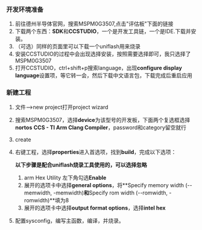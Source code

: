 ### 开发环境准备

1. 前往德州半导体官网，搜索MSPM0G3507,点击"评估板"下面的链接
2. 下载两个东西：**SDK**和**CCSTUDIO**，一个是开发工具链，一个是IDE.下载并安装。
3. （可选）同样的页面里可以下载一个uniflash用来烧录
4. 安装CCSTUDIO的过程中会出现选择安装，按照需要选择即可，我只选择了MSPM0G3507
5. 打开CCSTUDIO，ctrl+shift+p搜索language，出现**configure display language**设置项，等它转一会，然后下载中文语言包，下载完成后重启应用

### 新建工程

1. 文件-->new project打开project wizard

2. 搜索MSPM0G3507，选择**device**为该型号的开发板，下面两个复选框选择**nortos** **CCS - TI Arm Clang Compiler**，password和category留空就行

3. create

4. 右键工程，选择**properties**进入首选项，找到**build**，完成以下选项：

   **以下步骤是配合uniflash烧录工具使用的，可以选择忽略**

   1. arm Hex Utility	左下角勾选**Enable**
   2. 展开的选项卡中选择**general options**，将**Specify memory width (--memwidth, -memwidth)**和**Specify rom width (--romwidth, -romwidth)**填为8
   3. 展开的选项卡中选择**output format options**，选择**intel hex**

5. 配置sysconfig，编写主函数，编译，并烧录。